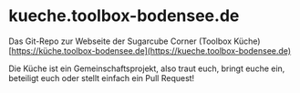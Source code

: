 # kueche.toolbox-bodensee.de
Das Git-Repo zur Webseite der Sugarcube Corner (Toolbox Küche) [https://küche.toolbox-bodensee.de](https://kueche.toolbox-bodensee.de)

Die Küche ist ein Gemeinschaftsprojekt, also traut euch, bringt euche ein, beteiligt euch oder stellt einfach ein Pull Request!

